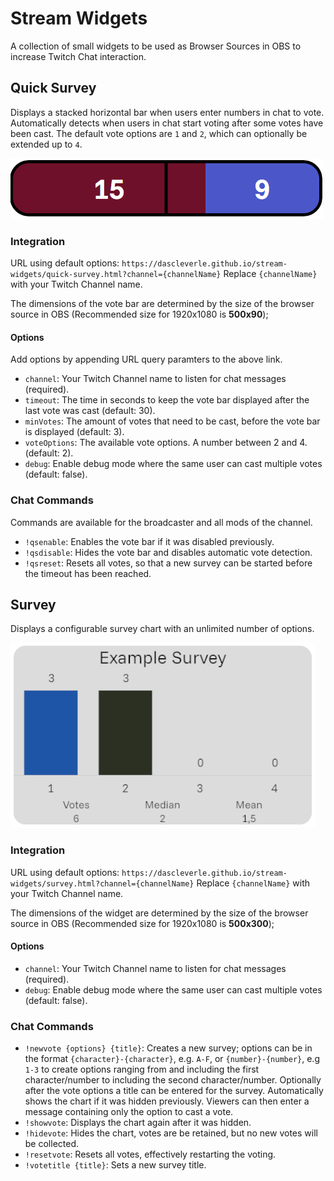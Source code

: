 # Stream Widgets

A collection of small widgets to be used as Browser Sources in OBS to increase Twitch Chat interaction.

## Quick Survey

Displays a stacked horizontal bar when users enter numbers in chat to vote.
Automatically detects when users in chat start voting after some votes have been cast.
The default vote options are `1` and `2`, which can optionally be extended up to `4`.

![quick-survey-example](docs/quick-survey-example.png)

### Integration

URL using default options: `https://dascleverle.github.io/stream-widgets/quick-survey.html?channel={channelName}`
Replace `{channelName}` with your Twitch Channel name.

The dimensions of the vote bar are determined by the size of the browser source in OBS (Recommended size for 1920x1080 is **500x90**);

#### Options

Add options by appending URL query paramters to the above link.

* `channel`: Your Twitch Channel name to listen for chat messages (required).
* `timeout`: The time in seconds to keep the vote bar displayed after the last vote was cast (default: 30).
* `minVotes`: The amount of votes that need to be cast, before the vote bar is displayed (default: 3).
* `voteOptions`: The available vote options. A number between 2 and 4. (default: 2).
* `debug`: Enable debug mode where the same user can cast multiple votes (default: false).

### Chat Commands

Commands are available for the broadcaster and all mods of the channel.

* `!qsenable`: Enables the vote bar if it was disabled previously.
* `!qsdisable`: Hides the vote bar and disables automatic vote detection.
* `!qsreset`: Resets all votes, so that a new survey can be started before the timeout has been reached.

## Survey

Displays a configurable survey chart with an unlimited number of options.

![survey-example](docs/survey-example.png)

### Integration

URL using default options: `https://dascleverle.github.io/stream-widgets/survey.html?channel={channelName}`
Replace `{channelName}` with your Twitch Channel name.

The dimensions of the widget are determined by the size of the browser source in OBS (Recommended size for 1920x1080 is **500x300**);

#### Options

* `channel`: Your Twitch Channel name to listen for chat messages (required).
* `debug`: Enable debug mode where the same user can cast multiple votes (default: false).

### Chat Commands

* `!newvote {options} {title}`: Creates a new survey; options can be in the format `{character}-{character}`, e.g. `A-F`, or `{number}-{number}`, e.g `1-3`
  to create options ranging from and including the first character/number to including the second character/number.
  Optionally after the vote options a title can be entered for the survey.
  Automatically shows the chart if it was hidden previously.
  Viewers can then enter a message containing only the option to cast a vote.
* `!showvote`: Displays the chart again after it was hidden.
* `!hidevote`: Hides the chart, votes are be retained, but no new votes will be collected.
* `!resetvote`: Resets all votes, effectively restarting the voting.
* `!votetitle {title}`: Sets a new survey title.
